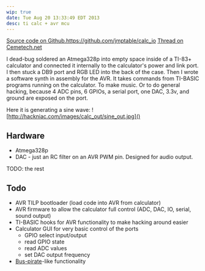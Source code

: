 ```yaml
---
wip: true
date: Tue Aug 20 13:33:49 EDT 2013
desc: ti calc + avr mcu
---
```

[Source code on Github.]()https://github.com/jmptable/calc_io
[Thread on Cemetech.net](http://www.cemetech.net/forum/viewtopic.php?t=9500)

I dead-bug soldered an Atmega328p into empty space inside of a TI-83+ calculator and connected it internally to the calculator's power and link port. I then stuck a DB9 port and RGB LED into the back of the case. Then I wrote a software synth in assembly for the AVR. It takes commands from TI-BASIC programs running on the calculator. To make music. Or to do general hacking, because 4 ADC pins, 6 GPIOs, a serial port, one DAC, 3.3v, and ground are exposed on the port.

Here it is generating a sine wave:
![http://hackniac.com/images/calc_out/sine_out.jpg]()

Hardware
--------

* Atmega328p
* DAC - just an RC filter on an AVR PWM pin. Designed for audio output.

TODO: the rest

Todo
----

* AVR TILP bootloader (load code into AVR from calculator)
* AVR firmware to allow the calculator full control (ADC, DAC, IO, serial, sound output)
* TI-BASIC hooks for AVR functionality to make hacking around easier
* Calculator GUI for very basic control of the ports
	* GPIO select input/output
	* read GPIO state
	* read ADC values
	* set DAC output frequency
* [Bus-pirate](http://dangerousprototypes.com/docs/Bus_Pirate)-like functionality
